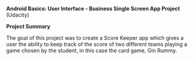 **Android Basics: User Interface - Business Single Screen App Project** (Udacity)

**Project Summary**

The goal of this project was to create a Score Keeper app which gives a user the ability to keep track of the score of two different teams playing a game chosen by the student, in this case the card game, Gin Rummy. 
